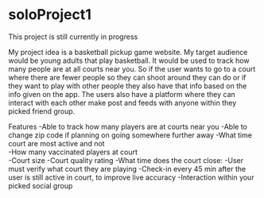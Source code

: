 # soloProject1

This project is still currently in progress

My project idea is a basketball pickup game website. My target audience would be young adults that play basketball.  It would be used to track how many people are at all courts near you.
So if the user wants to go to a court where there are fewer people so they can shoot around they can do or if they want to play with other people they also have that info based on the info given on the app. The users also have a platform where they can interact with each other make post and feeds with anyone within they picked friend group.


Features
-Able to track how many players are at courts near you 
-Able to change zip code if planning on going somewhere further away 
-What time court are most active and not  
-How many vaccinated players at court  
-Court size 
-Court quality rating
-What time does the court close: 
-User must verify what court they are playing 
-Check-in every 45 min after the user is still active in court, to improve live accuracy
-Interaction within your picked social group 
